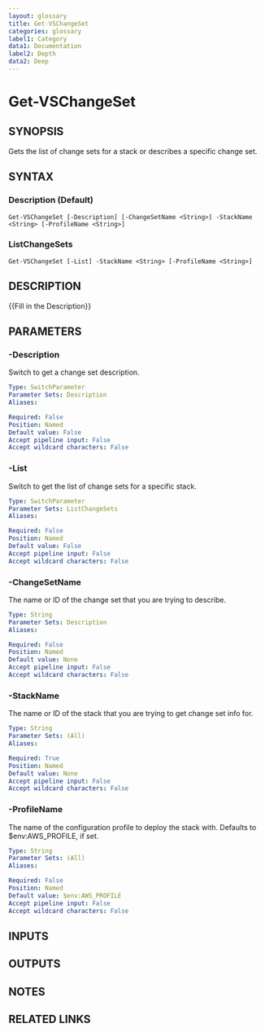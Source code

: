 ```yaml
---
layout: glossary
title: Get-VSChangeSet
categories: glossary
label1: Category
data1: Documentation
label2: Depth
data2: Deep
---
```


# Get-VSChangeSet

## SYNOPSIS
Gets the list of change sets for a stack or describes a specific change set.

## SYNTAX

### Description (Default)
```
Get-VSChangeSet [-Description] [-ChangeSetName <String>] -StackName <String> [-ProfileName <String>]
```

### ListChangeSets
```
Get-VSChangeSet [-List] -StackName <String> [-ProfileName <String>]
```

## DESCRIPTION
{{Fill in the Description}}

## PARAMETERS

### -Description
Switch to get a change set description.

```yaml
Type: SwitchParameter
Parameter Sets: Description
Aliases: 

Required: False
Position: Named
Default value: False
Accept pipeline input: False
Accept wildcard characters: False
```

### -List
Switch to get the list of change sets for a specific stack.

```yaml
Type: SwitchParameter
Parameter Sets: ListChangeSets
Aliases: 

Required: False
Position: Named
Default value: False
Accept pipeline input: False
Accept wildcard characters: False
```

### -ChangeSetName
The name or ID of the change set that you are trying to describe.

```yaml
Type: String
Parameter Sets: Description
Aliases: 

Required: False
Position: Named
Default value: None
Accept pipeline input: False
Accept wildcard characters: False
```

### -StackName
The name or ID of the stack that you are trying to get change set info for.

```yaml
Type: String
Parameter Sets: (All)
Aliases: 

Required: True
Position: Named
Default value: None
Accept pipeline input: False
Accept wildcard characters: False
```

### -ProfileName
The name of the configuration profile to deploy the stack with.
Defaults to $env:AWS_PROFILE, if set.

```yaml
Type: String
Parameter Sets: (All)
Aliases: 

Required: False
Position: Named
Default value: $env:AWS_PROFILE
Accept pipeline input: False
Accept wildcard characters: False
```

## INPUTS

## OUTPUTS

## NOTES

## RELATED LINKS

